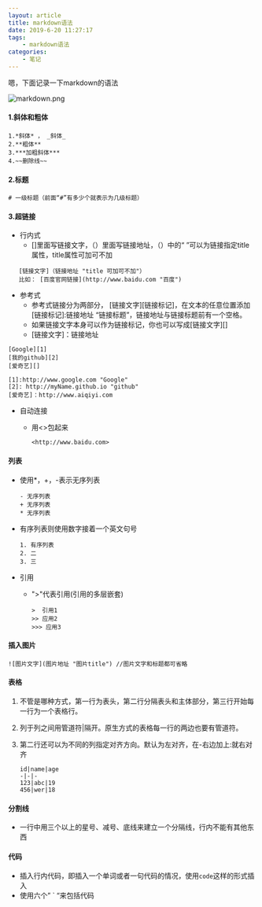 ```yaml
---
layout: article
title: markdown语法
date: 2019-6-20 11:27:17
tags:
	- markdown语法
categories:
	- 笔记
---
```


嗯，下面记录一下markdown的语法

![markdown.png](https://i.loli.net/2019/07/29/5d3e68a10cbc652794.png)

#### 1.斜体和粗体<!--more-->

```
1.*斜体* ， _斜体_
2.**粗体**
3.***加粗斜体***
4.~~删除线~~
```

#### 2.标题

```
# 一级标题（前面“#”有多少个就表示为几级标题）
```

#### 3.超链接

- 行内式
  - []里面写链接文字，（）里面写链接地址，（）中的“ ”可以为链接指定title属性，title属性可加可不加

```
   [链接文字]（链接地址 "title 可加可不加"）
   比如： [百度官网链接](http://www.baidu.com "百度")
```



- 参考式
  - 参考式链接分为两部分， \[链接文字\]\[链接标记\]，在文本的任意位置添加[链接标记]:链接地址 “链接标题”，链接地址与链接标题前有一个空格。
  - 如果链接文字本身可以作为链接标记，你也可以写成\[链接文字\]\[]  
  - \[链接文字\]：链接地址

```
[Google][1]
[我的github][2]
[爱奇艺][]

[1]:http://www.google.com "Google"
[2]: http://myName.github.io "github"
[爱奇艺]：http://www.aiqiyi.com
```

- 自动连接

  - 用\<>包起来

    ```
    <http://www.baidu.com>
    ```

#### 列表

- 使用*，+，-表示无序列表

  ```
  - 无序列表
  + 无序列表
  * 无序列表
  ```

- 有序列表则使用数字接着一个英文句号

  ```
  1. 有序列表
  2. 二
  3. 三
  ```

- 引用

  - ">"代表引用(引用的多层嵌套)

    ```
    >  引用1
    >> 应用2
    >>> 应用3
    ```

#### 插入图片

```
![图片文字](图片地址 "图片title") //图片文字和标题都可省略
```

#### 表格

1. 不管是哪种方式，第一行为表头，第二行分隔表头和主体部分，第三行开始每一行为一个表格行。

2. 列于列之间用管道符|隔开。原生方式的表格每一行的两边也要有管道符。

3. 第二行还可以为不同的列指定对齐方向。默认为左对齐，在-右边加上:就右对齐

   ```
   id|name|age
   -|-|-
   123|abc|19
   456|wer|18
   ```

#### 分割线

- 一行中用三个以上的星号、减号、底线来建立一个分隔线，行内不能有其他东西

#### 代码

- 插入行内代码，即插入一个单词或者一句代码的情况，使用`code`这样的形式插入
- 使用六个” ` “来包括代码

